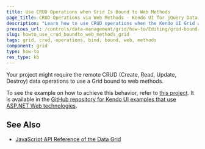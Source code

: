 ```yaml
---
title: Use CRUD Operations when Grid Is Bound to Web Methods
page_title: CRUD Operations via Web Methods - Kendo UI for jQuery Data Grid
description: "Learn how to use CRUD operations when the Kendo UI Grid widget for jQuery is bound to web methods."
previous_url: /controls/data-management/grid/how-to/Editing/grid-bound-to-page-methods
slug: howto_use_crud_boundto_web_methods_grid
tags: grid, crud, operations, bind, bound, web, methods
component: grid
type: how-to
res_type: kb
---
```


Your project might require the remote CRUD (Create, Read, Update, Destroy) data operations to use a Grid bound to web methods.

To see the example on how to achieve this behavior, refer to [this project](https://github.com/telerik/kendo-examples-asp-net/tree/master/grid-page-methods-crud). It is available in the [GitHub repository for Kendo UI examples that use ASP.NET Web technologies](https://github.com/telerik/kendo-examples-asp-net).

## See Also

* [JavaScript API Reference of the Data Grid](/api/javascript/ui/grid)

